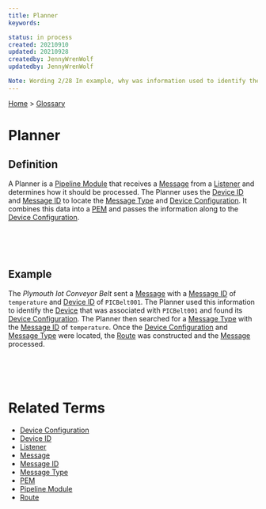 ```yaml
---
title: Planner
keywords: 

status: in process
created: 20210910
updated: 20210928
createdby: JennyWrenWolf
updatedby: JennyWrenWolf

Note: Wording 2/28 In example, why was information used to identify the Device?  Is the Message type located in the Device Configuration?
---
```

[Home](../Index.md) > [Glossary](./Index.md)

# Planner
## Definition
A Planner is a [Pipeline Module](./PipelineModule.md) that receives a [Message](./Message.md) from a [Listener](./Listener.md) and determines how it should be processed.  The Planner uses the [Device ID](./DeviceID.md) and [Message ID](./MessageID.md) to locate the [Message Type](./MessageType.md) and [Device Configuration](./DeviceConfiguration.md).  It combines this data into a [PEM](./PEM.md) and passes the information along to the [Device Configuration](./DeviceConfiguration.md). 

<br>
<br>
<br>

## Example
The *Plymouth Iot Conveyor Belt* sent a [Message](./Message.md) with a [Message ID](./MessageID.md) of `temperature` and [Device ID](./DeviceID.md) of `PICBelt001`. The Planner used this information to identify the [Device](./Device.md) that was associated with `PICBelt001` and found its [Device Configuration](./DeviceConfiguration.md). The Planner then searched for a [Message Type](./MessageType.md) with the [Message ID](./MessageID.md) of `temperature`. Once the [Device Configuration](./DeviceConfiguration) and [Message Type](./MessageType.md) were located, the [Route](./Route.md) was constructed and the [Message](./Message.md) processed.

<br>
<br>
<br>

# Related Terms 
- [Device Configuration](./DeviceConfiguration.md)
- [Device ID](./DeviceID.md)
- [Listener](./Listener.md)
- [Message](./Message.md)
- [Message ID](./MessageID.md)
- [Message Type](./MessageType.md)
- [PEM](./PEM.md)
- [Pipeline Module](./PipelineModule.md)
- [Route](./Route.md)